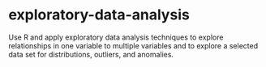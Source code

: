 # exploratory-data-analysis
Use R and apply exploratory data analysis techniques to explore relationships in one variable to multiple variables and to explore a selected data set for distributions, outliers, and anomalies.
